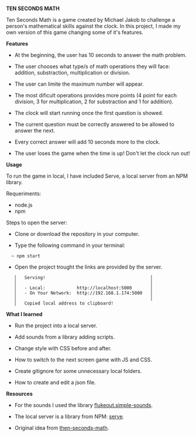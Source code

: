 **TEN SECONDS MATH**

Ten Seconds Math is a game created by Michael Jakob to challenge a person's mathematical skills against the clock.
In this project, I made my own version of this game changing some of it's features.

**Features**

- At the beginning, the user has 10 seconds to answer the math problem.

- The user chooses what type/s of math operations they will face: addition, substraction, multiplication or division.

- The user can limite the maximum number will appear.

- The most dificult operations provides more points (4 point for each division, 3 for multiplication, 2 for substraction and 1 for addition).

- The clock will start running once the first question is showed.

- The current question must be correctly answered to be allowed to answer the next.

- Every correct answer will add 10 seconds more to the clock.

- The user loses the game when the time is up! Don't let the clock run out!

**Usage**

To run the game in local, I have included Serve, a local server from an NPM library. 

Requeriments:

- node.js
- npm

Steps to open the server:

- Clone or download the repository in your computer.

- Type the following command in your terminal:

`  ~ npm start`

- Open the project trought the links are provided by the server.

```
   │   Serving!                                        │
   │                                                   │
   │   - Local:            http://localhost:5000       │
   │   - On Your Network:  http://192.168.1.174:5000   │
   │                                                   │
   │   Copied local address to clipboard! 
```

**What I learned**

- Run the project into a local server.

- Add sounds from a library adding scripts.

- Change style with CSS before and after.

- How to switch to the next screen game with JS and CSS.

- Create gitignore for some unnecessary local folders.

- How to create and edit a json file.

**Resources**

- For the sounds I used the library [flukeout.simple-sounds](https://github.com/flukeout/simple-sounds).

- The local server is a library from NPM: [serve](https://www.npmjs.com/package/serve).

- Original idea from [then-seconds-math](http://www.mental-math-trainer.com/).
